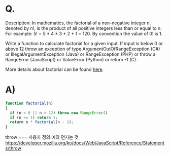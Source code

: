 # Q.
Description:
In mathematics, the factorial of a non-negative integer n, denoted by n!, is the product of all positive integers less than or equal to n. For example: 5! = 5 * 4 * 3 * 2 * 1 = 120. By convention the value of 0! is 1.

Write a function to calculate factorial for a given input. If input is below 0 or above 12 throw an exception of type ArgumentOutOfRangeException (C#) or IllegalArgumentException (Java) or RangeException (PHP) or throw a RangeError (JavaScript) or ValueError (Python) or return -1 (C).

More details about factorial can be found [here](https://www.wikiwand.com/en/Factorial).
# A)

```js
function factorial(n)
{
  if (n < 0 || n > 12) throw new RangeError()
  if (n <= 1) return 1;
  return n * factorial(n - 1);
}
```


throw === 사용자 정의 예외 던지는 것
https://developer.mozilla.org/ko/docs/Web/JavaScript/Reference/Statements/throw
